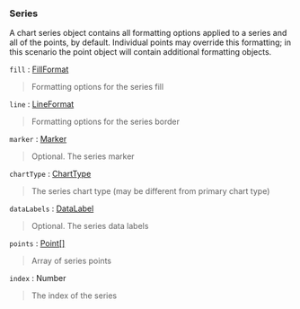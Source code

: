 ### Series

A chart series object contains all formatting options applied to a series and all of the points, by default. Individual points may override this formatting; in this scenario the point object will contain additional formatting objects.

`fill` : [FillFormat](chart-format.md#fill-format)
> Formatting options for the series fill

`line` : [LineFormat](chart-format.md#line-format)
> Formatting options for the series border

`marker` : [Marker](marker.md)
> Optional. The series marker

`chartType` : [ChartType](chart-type.md)
> The series chart type (may be different from primary chart type)

`dataLabels` : [DataLabel](data-label.md)
> Optional. The series data labels

`points` : [Point\[\]](point.md)
> Array of series points

`index` : Number
> The index of the series



